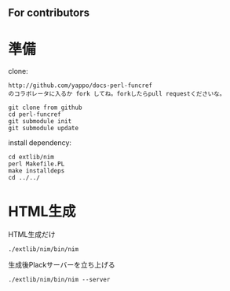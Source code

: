 For contributors
----------------

準備
===

clone:

    http://github.com/yappo/docs-perl-funcref
    のコラボレータに入るか fork してね。forkしたらpull requestくださいな。

    git clone from github
    cd perl-funcref
    git submodule init
    git submodule update

install dependency:

    cd extlib/nim
    perl Makefile.PL
    make installdeps
    cd ../../

HTML生成
=======

HTML生成だけ

    ./extlib/nim/bin/nim

生成後Plackサーバーを立ち上げる

    ./extlib/nim/bin/nim --server

